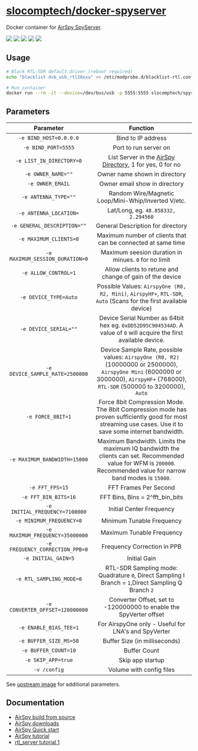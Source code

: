 # [slocomptech/docker-spyserver](https://github.com/SloCompTech/docker-spyserver)

Docker container for [AirSpy SpyServer](https://airspy.com/download).

[![](https://images.microbadger.com/badges/version/slocomptech/spyserver.svg)](https://microbadger.com/images/slocomptech/spyserver "Get your own version badge on microbadger.com") [![](https://images.microbadger.com/badges/image/slocomptech/spyserver.svg)](https://microbadger.com/images/slocomptech/spyserver "Get your own image badge on microbadger.com") [![](https://images.microbadger.com/badges/commit/slocomptech/spyserver.svg)](https://microbadger.com/images/slocomptech/spyserver "Get your own commit badge on microbadger.com") ![](https://img.shields.io/docker/cloud/automated/slocomptech/spyserver.svg) ![](https://img.shields.io/docker/cloud/build/slocomptech/spyserver.svg)

## Usage

``` bash
# Block RTL-SDR default driver (reboot required)
echo "blacklist dvb_usb_rtl28xxu" >> /etc/modprobe.d/blacklist-rtl.conf

# Run container
docker run --rm -it --device=/dev/bus/usb -p 5555:5555 slocomptech/spyserver
```

## Parameters

|**Parameter**|**Function**|
|:-----------:|:----------:|
|`-e BIND_HOST=0.0.0.0`|Bind to IP address|
|`-e BIND_PORT=5555`|Port to run server on|
|`-e LIST_IN_DIRECTORY=0`|List Server in the [AirSpy Directory](https://airspy.com/directory/), 1 for yes, 0 for no|
|`-e OWNER_NAME=""`|Owner name shown in directory|
|`-e OWNER_EMAIL`|Owner email show in directory|
|`-e ANTENNA_TYPE=""`|Random Wire/Magnetic Loop/Mini-Whip/Inverted V/etc.|
|`-e ANTENNA_LOCATION=`|Lat/Long, eg. `48.858332, 2.294560`|
|`-e GENERAL_DESCRIPTION=""`|General Description for directory|
|`-e MAXIMUM_CLIENTS=0`|Maximum number of clients that can be connected at same time|
|`-e MAXIMUM_SESSION_DURATION=0`|Maximum seesion duration in minues. `0` for no limit|
|`-e ALLOW_CONTROL=1`|Allow clients to retune and change of gain of the device|
|`-e DEVICE_TYPE=Auto`|Possible Values: `AirspyOne (R0, R2, Mini)`, `AirspyHF+`, `RTL-SDR`, `Auto` (Scans for the first available device)|
|`-e DEVICE_SERIAL=""`|Device Serial Number as 64bit hex eg. `0xDD52D95C904534AD`. A value of `0` will acquire the first available device.|
|`-e DEVICE_SAMPLE_RATE=2500000`|Device Sample Rate, possible values: `AirspyOne (R0, R2)` (10000000 or 2500000), `AirspyOne Mini` (6000000 or 3000000), `AirspyHF+` (768000), `RTL-SDR` (500000 to 3200000), `Auto`|
|`-e FORCE_8BIT=1`|Force 8bit Compression Mode. The 8bit Compression mode has proven sufficiently good for most streaming use cases. Use it to save some internet bandwidth.|
|`-e MAXIMUM_BANDWIDTH=15000`|Maximum Bandwidth. Limits the maximum IQ bandwidth the clients can set. Recommended value for WFM is `200000`. Recommended value for narrow band modes is `15000`.|
|`-e FFT_FPS=15`|FFT Frames Per Second|
|`-e FFT_BIN_BITS=16`|FFT Bins, Bins = 2^fft_bin_bits|
|`-e INITIAL_FREQUENCY=7100000`|Initial Center Frequency|
|`-e MINIMUM_FREQUENCY=0`|Minimum Tunable Frequency|
|`-e MAXIMUM_FREQUENCY=35000000`|Maximum Tunable Frequency|
|`-e FREQUENCY_CORRECTION_PPB=0`|Frequency Correction in PPB|
|`-e INITIAL_GAIN=5`|Initial Gain|
|`-e RTL_SAMPLING_MODE=0`|RTL-SDR Sampling mode: Quadrature `0`, Direct Sampling I Branch = `1`,Direct Sampling Q Branch `2`|
|`-e CONVERTER_OFFSET=120000000`|Converter Offset, set to -120000000 to enable the SpyVerter offset|
|`-e ENABLE_BIAS_TEE=1`|For AirspyOne only - Useful for LNA's and SpyVerter|
|`-e BUFFER_SIZE_MS=50`|Buffer Size (in milliseconds)|
|`-e BUFFER_COUNT=10`|Buffer Count|
|`-e SKIP_APP=true`|Skip app startup|
|`-v /config`|Volume with config files|

See [upstream image](https://github.com/SloCompTech/docker-baseimage) for additional parameters.

## Documentation

- [AirSpy build from source](https://github.com/airspy/airspyone_host#how-to-build-the-host-software-on-linux)
- [AirSpy downloads](https://airspy.com/download)
- [AirSpy Quick start](https://airspy.com/quickstart/)
- [AirSpy tutorial](https://www.rtl-sdr.com/rtl-sdr-tutorial-setting-up-and-using-the-spyserver-remote-streaming-server-with-an-rtl-sdr/)
- [rtl_server tutorial 1](https://hamradioscience.com/raspberry-pi-as-remote-server-for-rtl2832u-sdr/)

